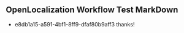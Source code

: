 ## OpenLocalization Workflow Test MarkDown
* e8db1a15-a591-4bf1-8ff9-dfaf80b9aff3 thanks!

<!--HONumber=Jul16_HO2-->


